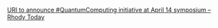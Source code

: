 [URI to announce #QuantumComputing initiative at April 14 symposium – Rhody Today](https://qi.tc/qi/112625)